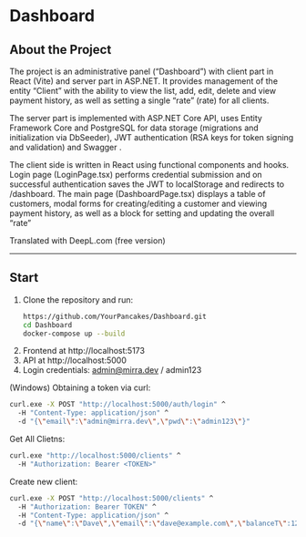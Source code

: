 # Dashboard 

## About the Project

The project is an administrative panel (“Dashboard”) with client part in React (Vite) and server part in ASP.NET. It provides management of the entity “Client” with the ability to view the list, add, edit, delete and view payment history, as well as setting a single “rate” (rate) for all clients.

The server part is implemented with ASP.NET Core API, uses Entity Framework Core and PostgreSQL for data storage (migrations and initialization via DbSeeder), JWT authentication (RSA keys for token signing and validation) and Swagger .

The client side is written in React using functional components and hooks. Login page (LoginPage.tsx) performs credential submission and on successful authentication saves the JWT to localStorage and redirects to /dashboard. The main page (DashboardPage.tsx) displays a table of customers, modal forms for creating/editing a customer and viewing payment history, as well as a block for setting and updating the overall “rate”

Translated with DeepL.com (free version)

---

## Start

1. Clone the repository and run:  
   ```bash
   https://github.com/YourPancakes/Dashboard.git
   cd Dashboard
   docker-compose up --build

2. Frontend at http://localhost:5173  
3. API at http://localhost:5000  
4. Login credentials: admin@mirra.dev / admin123  

(Windows)
Obtaining a token via curl:
```bash
curl.exe -X POST "http://localhost:5000/auth/login" ^
  -H "Content-Type: application/json" ^
  -d "{\"email\":\"admin@mirra.dev\",\"pwd\":\"admin123\"}"
```
Get All Clietns:
```bash
curl.exe "http://localhost:5000/clients" ^
  -H "Authorization: Bearer <TOKEN>"
```
Create new client:
```bash
curl.exe -X POST "http://localhost:5000/clients" ^
  -H "Authorization: Bearer TOKEN" ^ 
  -H "Content-Type: application/json" ^  
  -d "{\"name\":\"Dave\",\"email\":\"dave@example.com\",\"balanceT\":123.45}"
